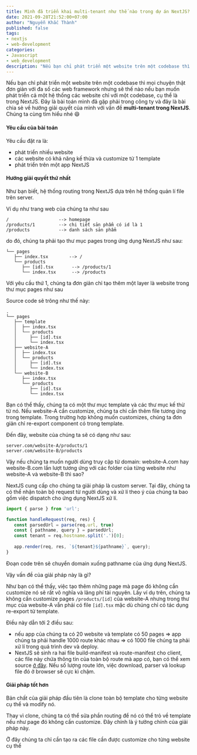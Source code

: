 ```yaml
---
title: Mình đã triển khai multi-tenant như thế nào trong dự án NextJS?
date: 2021-09-28T21:52:00+07:00
author: "Nguyễn Khắc Thành"
published: false
tags:
- nextjs
- web-development
categories:
- Javascript
- web_development
description: "Nếu bạn chỉ phát triển một website trên một codebase thì mọi chuyện thật đơn giản với đa số các web framework nhưng sẽ thế nào nếu bạn muốn phát triển cả một hệ thống các website chỉ với một codebase, cụ thể là trong NextJS. Đây là bài toán mình đã gặp phải trong công ty và đây là bài chia sẻ về hướng giải quyết của mình với vấn đề multi-tenant trong NextJS."
---
```


Nếu bạn chỉ phát triển một website trên một codebase thì mọi chuyện thật đơn giản với đa số các web framework nhưng sẽ thế nào nếu bạn muốn phát triển cả một hệ thống các website chỉ với một codebase, cụ thể là trong NextJS. Đây là bài toán mình đã gặp phải trong công ty và đây là bài chia sẻ về hướng giải quyết của mình với vấn đề **multi-tenant trong NextJS**.
Chúng ta cùng tìm hiểu nhé :smile:

<!--More-->

#### Yêu cầu của bài toán

Yêu cầu đặt ra là:

- phát triển nhiều website
- các website có khả năng kế thừa và customize từ 1 template
- phát triển trên một app NextJS


#### Hướng giải quyết thứ nhất

Như bạn biết, hệ thống routing trong NextJS dựa trên hệ thống quản lí file trên server.

Ví dụ như trang web của chúng ta như sau

```
/                   --> homepage
/products/1         --> chi tiết sản phẩm có id là 1
/products           --> danh sách sản phẩm
```

do đó, chúng ta phải tạo thư mục pages trong ứng dụng NextJS như sau:

```	
└── pages
   ├── index.tsx        --> /
   └── products         
      ├── [id].tsx       --> /products/1
      └── index.tsx      --> /products
```

Với yêu cầu thứ 1, chúng ta đơn giản chỉ tạo thêm một layer là website trong thư mục pages như sau

Source code sẽ trông như thế này:

```
.
└── pages
   ├── template
   │  ├── index.tsx
   │  └── products
   │     ├── [id].tsx
   │     └── index.tsx
   ├── website-A
   │  ├── index.tsx
   │  └── products
   │     ├── [id].tsx
   │     └── index.tsx
   └── website-B
      ├── index.tsx
      └── products
         ├── [id].tsx
         └── index.tsx
```

Bạn có thể thấy, chúng ta có một thư mục template và các thư mục kế thừ từ nó. Nếu website-A cần customize, chúng ta chỉ cần thêm file tương ứng trong template. Trong trường hợp không muốn customizes, chúng ta đơn giản chỉ re-export component có trong template.

Đến đây, website của chúng ta sẽ có dạng như sau:

```
server.com/website-A/products/1
server.com/website-B/products
```
 
 Vậy nếu chúng ta muốn người dùng truy cập từ domain: website-A.com hay website-B.com lần lượt tương ứng với các folder của từng website như website-A và website-B thì sao?
 
 NextJS cung cấp cho chúng ta giải pháp là custom server. Tại đây, chúng ta có thể nhận toàn bộ request từ người dùng và xử lí theo ý của chúng ta bao gồm việc dispatch cho ứng dụng NextJS xử lí.
 
 ```javascript
 import { parse } from 'url';
 
 function handleRequest(req, res) {
    const parsedUrl = parse(req.url, true)
    const { pathname, query } = parsedUrl;
    const tenant = req.hostname.split('.')[0];
    
    app.render(req, res, `${tenant}${pathname}`, query);
 }
 ```
 
Đoạn code trên sẽ chuyển domain xuống pathname của ứng dụng NextJS.

Vậy vấn đề của giải pháp này là gì?

Như bạn có thể thấy, việc tạo thêm những page mà page đó không cần customize nó sẽ rất vô nghĩa và lãng phí tài nguyên.
Lấy ví dụ trên, chúng ta không cần customize pages `/products/[id]` của website-A nhưng trong thư mục của website-A vẫn phải có file `[id].tsx` mặc dù chúng chỉ có tác dụng re-export từ template.

Điều này dẫn tới 2 điều sau:
- nếu app của chúng ta có 20 website và template có 50 pages => app chúng ta phải handle 1000 route khác nhau => có 1000 file chúng ta phải xử lí trong quá trình dev và deploy.
- NextJS sẽ sinh ra hai file build-manifest và route-manifest cho client, các file này chứa thông tin của toàn bộ route mà app có, bạn có thể xem source [ở đây](https://github.com/vercel/next.js/blob/v11.1.2/packages/next/build/webpack/plugins/build-manifest-plugin.ts). Nếu số lượng route lớn, việc download, parser và lookup  file đó ở browser sẽ cực kì chậm.

#### Giải pháp tốt hơn

Bản chất của giải pháp đầu tiên là clone toàn bộ template cho từng website cụ thể và modify nó.

Thay vì clone, chúng ta có thể sửa phần routing để nó có thể trỏ về template nếu như page đó không cần customize. Đây chính là ý tưởng chính của giải pháp này.

Ở đây chúng ta chỉ cần tạo ra các file cần được customize cho từng website cụ thể
